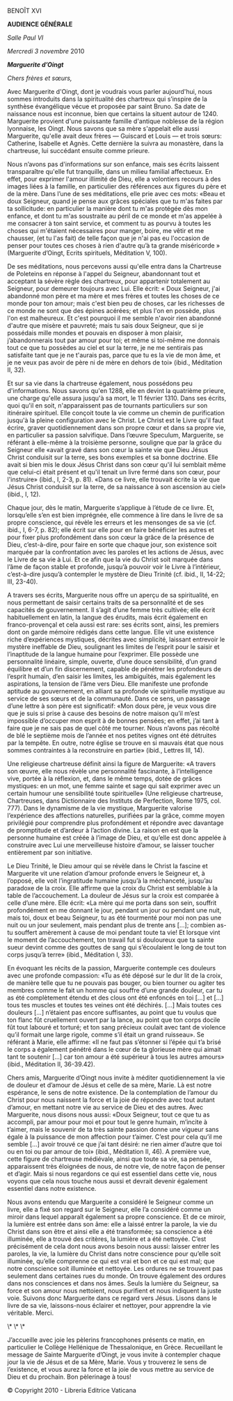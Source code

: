BENOÎT XVI

**AUDIENCE GÉNÉRALE**

*Salle Paul VI*

*Mercredi 3 novembre* 2010

***Marguerite d’Oingt***

*Chers frères et sœurs,*

Avec Marguerite d'Oingt, dont je voudrais vous parler aujourd'hui, nous sommes introduits dans la spiritualité des chartreux qui s’inspire de la synthèse évangélique vécue et proposée par saint Bruno. Sa date de naissance nous est inconnue, bien que certains la situent autour de 1240. Marguerite provient d'une puissante famille d'antique noblesse de la région lyonnaise, les Oingt. Nous savons que sa mère s'appelait elle aussi Marguerite, qu'elle avait deux frères — Guiscard et Louis — et trois sœurs: Catherine, Isabelle et Agnès. Cette dernière la suivra au monastère, dans la chartreuse, lui succédant ensuite comme prieure.

Nous n’avons pas d'informations sur son enfance, mais ses écrits laissent transparaître qu'elle fut tranquille, dans un milieu familial affectueux. En effet, pour exprimer l'amour illimité de Dieu, elle a volontiers recours à des images liées à la famille, en particulier des références aux figures du père et de la mère. Dans l’une de ses méditations, elle prie avec ces mots: «Beau et doux Seigneur, quand je pense aux grâces spéciales que tu m'as faites par ta sollicitude: en particulier la manière dont tu m'as protégée dès mon enfance, et dont tu m'as soustraite au péril de ce monde et m'as appelée à me consacrer à ton saint service, et comment tu as pourvu à toutes les choses qui m'étaient nécessaires pour manger, boire, me vêtir et me chausser, (et tu l'as fait) de telle façon que je n'ai pas eu l'occasion de penser pour toutes ces choses à rien d'autre qu’à ta grande miséricorde » (Marguerite d’Oingt, Ecrits spirituels, Méditation V, 100).

De ses méditations, nous percevons aussi qu'elle entra dans la Chartreuse de Poleteins en réponse à l'appel du Seigneur, abandonnant tout et acceptant la sévère règle des chartreux, pour appartenir totalement au Seigneur, pour demeurer toujours avec Lui. Elle écrit: « Doux Seigneur, j'ai abandonné mon père et ma mère et mes frères et toutes les choses de ce monde pour ton amour; mais c'est bien peu de choses, car les richesses de ce monde ne sont que des épines acérées; et plus l'on en possède, plus l'on est malheureux. Et c'est pourquoi il me semble n'avoir rien abandonné d'autre que misère et pauvreté; mais tu sais doux Seigneur, que si je possédais mille mondes et pouvais en disposer à mon plaisir, j’abandonnerais tout par amour pour toi; et même si toi-même me donnais tout ce que tu possèdes au ciel et sur la terre, je ne me sentirais pas satisfaite tant que je ne t'aurais pas, parce que tu es la vie de mon âme, et je ne veux pas avoir de père ni de mère en dehors de toi» (ibid., Méditation II, 32).

Et sur sa vie dans la chartreuse également, nous possédons peu d'informations. Nous savons qu'en 1288, elle en devint la quatrième prieure, une charge qu'elle assura jusqu'à sa mort, le 11 février 1310. Dans ses écrits, quoi qu'il en soit, n'apparaissent pas de tournants particuliers sur son itinéraire spirituel. Elle conçoit toute la vie comme un chemin de purification jusqu'à la pleine configuration avec le Christ. Le Christ est le Livre qu'il faut écrire, graver quotidiennement dans son propre cœur et dans sa propre vie, en particulier sa passion salvifique. Dans l’œuvre Speculum, Marguerite, se référant à elle-même à la troisième personne, souligne que par la grâce du Seigneur elle «avait gravé dans son cœur la sainte vie que Dieu Jésus Christ conduisit sur la terre, ses bons exemples et sa bonne doctrine. Elle avait si bien mis le doux Jésus Christ dans son cœur qu'il lui semblait même que celui-ci était présent et qu'il tenait un livre fermé dans son cœur, pour l'instruire» (ibid., I, 2-3, p. 81). «Dans ce livre, elle trouvait écrite la vie que Jésus Christ conduisit sur la terre, de sa naissance à son ascension au ciel» (ibid., I, 12).

Chaque jour, dès le matin, Marguerite s’applique à l’étude de ce livre. Et, lorsqu’elle s’en est bien imprégnée, elle commence à lire dans le livre de sa propre conscience, qui révèle les erreurs et les mensonges de sa vie (cf. ibid., I, 6-7, p. 82); elle écrit sur elle pour en faire bénéficier les autres et pour fixer plus profondément dans son cœur la grâce de la présence de Dieu, c’est-à-dire, pour faire en sorte que chaque jour, son existence soit marquée par la confrontation avec les paroles et les actions de Jésus, avec le Livre de sa vie à Lui. Et ce afin que la vie du Christ soit marquée dans l’âme de façon stable et profonde, jusqu’à pouvoir voir le Livre à l’intérieur, c’est-à-dire jusqu’à contempler le mystère de Dieu Trinité (cf. ibid., II, 14-22; III, 23-40).

A travers ses écrits, Marguerite nous offre un aperçu de sa spiritualité, en nous permettant de saisir certains traits de sa personnalité et de ses capacités de gouvernement. Il s’agit d’une femme très cultivée; elle écrit habituellement en latin, la langue des érudits, mais écrit également en franco-provençal et cela aussi est rare: ses écrits sont, ainsi, les premiers dont on garde mémoire rédigés dans cette langue. Elle vit une existence riche d’expériences mystiques, décrites avec simplicité, laissant entrevoir le mystère ineffable de Dieu, soulignant les limites de l’esprit pour le saisir et l’inaptitude de la langue humaine pour l’exprimer. Elle possède une personnalité linéaire, simple, ouverte, d’une douce sensibilité, d’un grand équilibre et d’un fin discernement, capable de pénétrer les profondeurs de l’esprit humain, d’en saisir les limites, les ambiguïtés, mais également les aspirations, la tension de l’âme vers Dieu. Elle manifeste une profonde aptitude au gouvernement, en alliant sa profonde vie spirituelle mystique au service de ses sœurs et de la communauté. Dans ce sens, un passage d’une lettre à son père est significatif: «Mon doux père, je veux vous dire que je suis si prise à cause des besoins de notre maison qu’il m’est impossible d’occuper mon esprit à de bonnes pensées; en effet, j’ai tant à faire que je ne sais pas de quel côté me tourner. Nous n’avons pas récolté de blé le septième mois de l’année et nos petites vignes ont été détruites par la tempête. En outre, notre église se trouve en si mauvais état que nous sommes contraintes à la reconstruire en partie» (ibid., Lettres III, 14).

Une religieuse chartreuse définit ainsi la figure de Marguerite: «A travers son œuvre, elle nous révèle une personnalité fascinante, à l’intelligence vive, portée à la réflexion, et, dans le même temps, dotée de grâces mystiques: en un mot, une femme sainte et sage qui sait exprimer avec un certain humour une sensibilité toute spirituelle» (Une religieuse chartreuse, Chartreuses, dans Dictionnaire des Instituts de Perfection, Rome 1975, col. 777). Dans le dynamisme de la vie mystique, Marguerite valorise l’expérience des affections naturelles, purifiées par la grâce, comme moyen privilégié pour comprendre plus profondément et répondre avec davantage de promptitude et d’ardeur à l’action divine. La raison en est que la personne humaine est créée à l’image de Dieu, et qu’elle est donc appelée à construire avec Lui une merveilleuse histoire d’amour, se laisser toucher entièrement par son initiative.

Le Dieu Trinité, le Dieu amour qui se révèle dans le Christ la fascine et Marguerite vit une relation d’amour profonde envers le Seigneur et, à l’opposé, elle voit l’ingratitude humaine jusqu’à la méchanceté, jusqu’au paradoxe de la croix. Elle affirme que la croix du Christ est semblable à la table de l’accouchement. La douleur de Jésus sur la croix est comparée à celle d’une mère. Elle écrit: «La mère qui me porta dans son sein, souffrit profondément en me donnant le jour, pendant un jour ou pendant une nuit, mais toi, doux et beau Seigneur, tu as été tourmenté pour moi non pas une nuit ou un jour seulement, mais pendant plus de trente ans \[...\]; combien as-tu souffert amèrement à cause de moi pendant toute ta vie! Et lorsque vint le moment de l’accouchement, ton travail fut si douloureux que ta sainte sueur devint comme des gouttes de sang qui s’écoulaient le long de tout ton corps jusqu’à terre» (ibid., Méditation I, 33).

En évoquant les récits de la passion, Marguerite contemple ces douleurs avec une profonde compassion: «Tu as été déposé sur le dur lit de la croix, de manière telle que tu ne pouvais pas bouger, ou bien tourner ou agiter tes membres comme le fait un homme qui souffre d’une grande douleur, car tu as été complètement étendu et des clous ont été enfoncés en toi \[...\] et \[...\] tous tes muscles et toutes tes veines ont été déchirés. \[...\] Mais toutes ces douleurs \[...\] n’étaient pas encore suffisantes, au point que tu voulus que ton flanc fût cruellement ouvert par la lance, au point que ton corps docile fût tout labouré et torturé; et ton sang précieux coulait avec tant de violence qu’il formait une large rigole, comme s’il était un grand ruisseau». Se référant à Marie, elle affirme: «Il ne faut pas s’étonner si l’épée qui t’a brisé le corps a également pénétré dans le cœur de ta glorieuse mère qui aimait tant te soutenir \[...\] car ton amour a été supérieur à tous les autres amours» (ibid., Méditation II, 36-39.42).

Chers amis, Marguerite d’Oingt nous invite à méditer quotidiennement la vie de douleur et d’amour de Jésus et celle de sa mère, Marie. Là est notre espérance, le sens de notre existence. De la contemplation de l’amour du Christ pour nous naissent la force et la joie de répondre avec tout autant d’amour, en mettant notre vie au service de Dieu et des autres. Avec Marguerite, nous disons nous aussi: «Doux Seigneur, tout ce que tu as accompli, par amour pour moi et pour tout le genre humain, m’incite à t’aimer, mais le souvenir de ta très sainte passion donne une vigueur sans égale à la puissance de mon affection pour t’aimer. C’est pour cela qu’il me semble \[...\] avoir trouvé ce que j’ai tant désiré: ne rien aimer d’autre que toi ou en toi ou par amour de toi» (ibid., Méditation II, 46). A première vue, cette figure de chartreuse médiévale, ainsi que toute sa vie, sa pensée, apparaissent très éloignées de nous, de notre vie, de notre façon de penser et d’agir. Mais si nous regardons ce qui est essentiel dans cette vie, nous voyons que cela nous touche nous aussi et devrait devenir également essentiel dans notre existence.

Nous avons entendu que Marguerite a considéré le Seigneur comme un livre, elle a fixé son regard sur le Seigneur, elle l’a considéré comme un miroir dans lequel apparaît également sa propre conscience. Et de ce miroir, la lumière est entrée dans son âme: elle a laissé entrer la parole, la vie du Christ dans son être et ainsi elle a été transformée; sa conscience a été illuminée, elle a trouvé des critères, la lumière et a été nettoyée. C’est précisément de cela dont nous avons besoin nous aussi: laisser entrer les paroles, la vie, la lumière du Christ dans notre conscience pour qu’elle soit illuminée, qu’elle comprenne ce qui est vrai et bon et ce qui est mal; que notre conscience soit illuminée et nettoyée. Les ordures ne se trouvent pas seulement dans certaines rues du monde. On trouve également des ordures dans nos consciences et dans nos âmes. Seuls la lumière du Seigneur, sa force et son amour nous nettoient, nous purifient et nous indiquent la juste voie. Suivons donc Marguerite dans ce regard vers Jésus. Lisons dans le livre de sa vie, laissons-nous éclairer et nettoyer, pour apprendre la vie véritable. Merci.

\\* \\* \\*

J’accueille avec joie les pèlerins francophones présents ce matin, en particulier le Collège Hellénique de Thessalonique, en Grèce. Recueillant le message de Sainte Marguerite d’Oingt, je vous invite à contempler chaque jour la vie de Jésus et de sa Mère, Marie. Vous y trouverez le sens de l’existence, et vous aurez la force et la joie de vous mettre au service de Dieu et du prochain. Bon pèlerinage à tous!

© Copyright 2010 - Libreria Editrice Vaticana